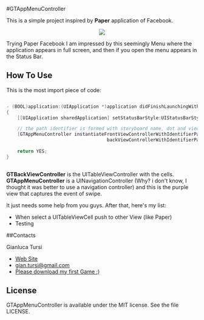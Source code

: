 #GTAppMenuController

This is a simple project inspired by **Paper** application of Facebook.

<p align="center"><img src="https://github.com/priore/GTAppMenuController/blob/master/screen_animation.gif"/></p>

Trying Paper Facebook I am impressed by this seemingly Menu where the application appears in full screen, and then if you open the menu appears in the Status Bar.

## How To Use

This is the most import piece of code:

```objective-c

- (BOOL)application:(UIApplication *)application didFinishLaunchingWithOptions:(NSDictionary *)launchOptions
{
    [[UIApplication sharedApplication] setStatusBarStyle:UIStatusBarStyleLightContent];

    // the path identifier is formed with storyboard name, dot and viewcontroller identifier (eg: Main.mainviewcontroller)
    [GTAppMenuController instantiateFrontViewControllerWithIdentifierPath:@"Main.front"
                                     backViewControllerWithIdentifierPath:@"Main.back"];
    
    return YES;
}
 
```

**GTBackViewController** is the UITableViewController with the cells. **GTAppMenuController** is a UINavigationController (Why? i don't know, I thought it was better to use a navigation controller) and this is the purple view that captures the event of swipe.

It just needs some help from you guys. After that, here's my list:

- When select a UITableViewCell push to other View (like Paper)
- Testing


##Contacts

Gianluca Tursi

- <a href="http://www.gianlucatursi.com">Web Site</a>
- <a href="mailto:gian.tursi@gmail.com">gian.tursi@gmail.com</a>
- <a href="http://swish.gianlucatursi.com"> Please download my first Game :)</a>

## License

GTAppMenuController is available under the MIT license. See the file LICENSE.
